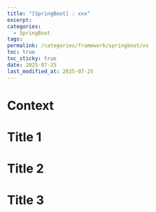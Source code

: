 ```yaml
---
title: "[SpringBoot] : xxx"
excerpt: 
categories:
  - SpringBoot
tags: 
permalink: /categories/framework/springboot/xx
toc: true
toc_sticky: true
date: 2025-07-25
last_modified_at: 2025-07-25
---
```


# Context


# Title 1

# Title 2

# Title 3